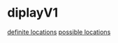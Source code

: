 # diplayV1

[definite locations](https://docs.google.com/spreadsheets/d/1g3jrMQ0AupR9HS-cjoxaeN8PjQLzssdUu_5oqHf78-4/edit?usp=sharing)
[possible locations](https://docs.google.com/spreadsheets/d/1SxVDlRw7yAEldKbwd4d31CWj1mksJY579L9ComAwcQs/edit?usp=sharing)
